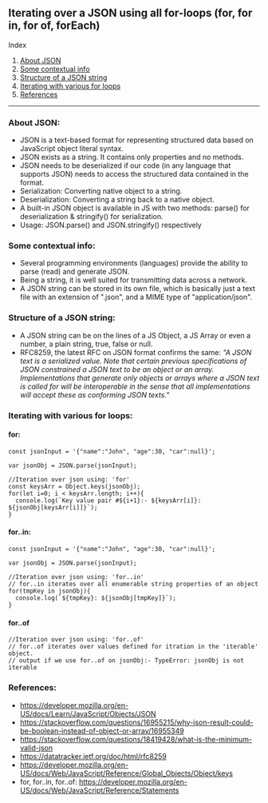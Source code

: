 ## Iterating over a JSON using all for-loops (for, for in, for of, forEach)

Index
1. [About JSON](#About-JSON)
2. [Some contextual info](#Some-contextual-info)
3. [Structure of a JSON string](#Structure-of-a-JSON-string)
4. [Iterating with various for loops](#Iterating-with-various-for-loops)
5. [References](#References)
---

### About JSON:
* JSON is a text-based format for representing structured data based on JavaScript object literal syntax.
* JSON exists as a string. It contains only properties and no methods.
* JSON needs to be deserialized if our code (in any language that supports JSON) needs to access the structured data contained in the format.
* Serialization: Converting native object to a string.
* Deserialization: Converting a string back to a native object.
* A built-in JSON object is available in JS with two methods: parse() for deserialization & stringify() for serialization.
* Usage: JSON.parse() and JSON.stringify() respectively


### Some contextual info:
* Several programming environments (languages) provide the ability to parse (read) and generate JSON. 
* Being a string, it is well suited for transmitting data across a network. 
* A JSON string can be stored in its own file, which is basically just a text file with an extension of ".json", and a MIME type of "application/json".


### Structure of a JSON string:
* A JSON string can be on the lines of a JS Object, a JS Array or even a number, a plain string, true, false or null.
* RFC8259, the latest RFC on JSON format confirms the same: *"A JSON text is a serialized value. Note that certain previous specifications of JSON constrained a JSON text to be an object or an array. Implementations that generate only objects or arrays where a JSON text is called for will be interoperable in the sense that all implementations will accept these as conforming JSON texts."*

### Iterating with various for loops:
#### for:
```
const jsonInput = '{"name":"John", "age":30, "car":null}';

var jsonObj = JSON.parse(jsonInput);

//Iteration over json using: 'for'
const keysArr = Object.keys(jsonObj);
for(let i=0; i < keysArr.length; i++){
  console.log(`Key value pair #${i+1}:- ${keysArr[i]}: ${jsonObj[keysArr[i]]}`);
}
```

#### for..in:
```
const jsonInput = '{"name":"John", "age":30, "car":null}';

var jsonObj = JSON.parse(jsonInput);

//Iteration over json using: 'for..in'
// for..in iterates over all enumerable string properties of an object
for(tmpKey in jsonObj){
  console.log(`${tmpKey}: ${jsonObj[tmpKey]}`);
}
```

#### for..of
```
//Iteration over json using: 'for..of'
// for..of iterates over values defined for itration in the 'iterable' object.
// output if we use for..of on jsonObj:- TypeError: jsonObj is not iterable
```







### References:
* https://developer.mozilla.org/en-US/docs/Learn/JavaScript/Objects/JSON
* https://stackoverflow.com/questions/16955215/why-json-result-could-be-boolean-instead-of-object-or-array/16955349
* https://stackoverflow.com/questions/18419428/what-is-the-minimum-valid-json
* https://datatracker.ietf.org/doc/html/rfc8259
* https://developer.mozilla.org/en-US/docs/Web/JavaScript/Reference/Global_Objects/Object/keys
* for, for..in, for..of: https://developer.mozilla.org/en-US/docs/Web/JavaScript/Reference/Statements

